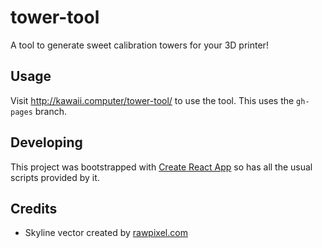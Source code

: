 # tower-tool

A tool to generate sweet calibration towers for your 3D printer!

## Usage

Visit http://kawaii.computer/tower-tool/ to use the tool. This uses the `gh-pages` branch.

## Developing

This project was bootstrapped with [Create React App](https://github.com/facebook/create-react-app) so has all the usual scripts provided by it.

## Credits

- Skyline vector created by [rawpixel.com](https://www.rawpixel.com/)
